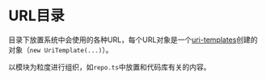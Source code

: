 # URL目录

目录下放置系统中会使用的各种URL，每个URL对象是一个[uri-templates](https://github.com/geraintluff/uri-templates)创建的对象（`new UriTemplate(...)`）。

以模块为粒度进行组织，如`repo.ts`中放置和代码库有关的内容。
